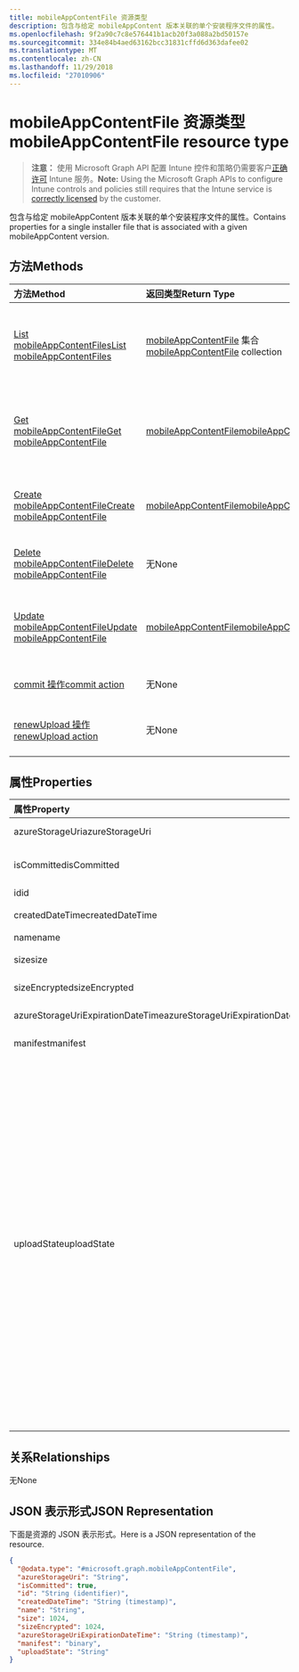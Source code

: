 ```yaml
---
title: mobileAppContentFile 资源类型
description: 包含与给定 mobileAppContent 版本关联的单个安装程序文件的属性。
ms.openlocfilehash: 9f2a90c7c8e576441b1acb20f3a088a2bd50157e
ms.sourcegitcommit: 334e84b4aed63162bcc31831cffd6d363dafee02
ms.translationtype: MT
ms.contentlocale: zh-CN
ms.lasthandoff: 11/29/2018
ms.locfileid: "27010906"
---
```

# <a name="mobileappcontentfile-resource-type"></a><span data-ttu-id="567ba-103">mobileAppContentFile 资源类型</span><span class="sxs-lookup"><span data-stu-id="567ba-103">mobileAppContentFile resource type</span></span>

> <span data-ttu-id="567ba-104">**注意：** 使用 Microsoft Graph API 配置 Intune 控件和策略仍需要客户[正确许可](https://go.microsoft.com/fwlink/?linkid=839381) Intune 服务。</span><span class="sxs-lookup"><span data-stu-id="567ba-104">**Note:** Using the Microsoft Graph APIs to configure Intune controls and policies still requires that the Intune service is [correctly licensed](https://go.microsoft.com/fwlink/?linkid=839381) by the customer.</span></span>

<span data-ttu-id="567ba-105">包含与给定 mobileAppContent 版本关联的单个安装程序文件的属性。</span><span class="sxs-lookup"><span data-stu-id="567ba-105">Contains properties for a single installer file that is associated with a given mobileAppContent version.</span></span>
## <a name="methods"></a><span data-ttu-id="567ba-106">方法</span><span class="sxs-lookup"><span data-stu-id="567ba-106">Methods</span></span>
|<span data-ttu-id="567ba-107">方法</span><span class="sxs-lookup"><span data-stu-id="567ba-107">Method</span></span>|<span data-ttu-id="567ba-108">返回类型</span><span class="sxs-lookup"><span data-stu-id="567ba-108">Return Type</span></span>|<span data-ttu-id="567ba-109">说明</span><span class="sxs-lookup"><span data-stu-id="567ba-109">Description</span></span>|
|:---|:---|:---|
|[<span data-ttu-id="567ba-110">List mobileAppContentFiles</span><span class="sxs-lookup"><span data-stu-id="567ba-110">List mobileAppContentFiles</span></span>](../api/intune-apps-mobileappcontentfile-list.md)|<span data-ttu-id="567ba-111">[mobileAppContentFile](../resources/intune-apps-mobileappcontentfile.md) 集合</span><span class="sxs-lookup"><span data-stu-id="567ba-111">[mobileAppContentFile](../resources/intune-apps-mobileappcontentfile.md) collection</span></span>|<span data-ttu-id="567ba-112">列出 [mobileAppContentFile](../resources/intune-apps-mobileappcontentfile.md) 对象的属性和关系。</span><span class="sxs-lookup"><span data-stu-id="567ba-112">List properties and relationships of the [mobileAppContentFile](../resources/intune-apps-mobileappcontentfile.md) objects.</span></span>|
|[<span data-ttu-id="567ba-113">Get mobileAppContentFile</span><span class="sxs-lookup"><span data-stu-id="567ba-113">Get mobileAppContentFile</span></span>](../api/intune-apps-mobileappcontentfile-get.md)|[<span data-ttu-id="567ba-114">mobileAppContentFile</span><span class="sxs-lookup"><span data-stu-id="567ba-114">mobileAppContentFile</span></span>](../resources/intune-apps-mobileappcontentfile.md)|<span data-ttu-id="567ba-115">读取 [mobileAppContentFile](../resources/intune-apps-mobileappcontentfile.md) 对象的属性和关系。</span><span class="sxs-lookup"><span data-stu-id="567ba-115">Read properties and relationships of the [mobileAppContentFile](../resources/intune-apps-mobileappcontentfile.md) object.</span></span>|
|[<span data-ttu-id="567ba-116">Create mobileAppContentFile</span><span class="sxs-lookup"><span data-stu-id="567ba-116">Create mobileAppContentFile</span></span>](../api/intune-apps-mobileappcontentfile-create.md)|[<span data-ttu-id="567ba-117">mobileAppContentFile</span><span class="sxs-lookup"><span data-stu-id="567ba-117">mobileAppContentFile</span></span>](../resources/intune-apps-mobileappcontentfile.md)|<span data-ttu-id="567ba-118">创建新的 [mobileAppContentFile](../resources/intune-apps-mobileappcontentfile.md) 对象。</span><span class="sxs-lookup"><span data-stu-id="567ba-118">Create a new [mobileAppContentFile](../resources/intune-apps-mobileappcontentfile.md) object.</span></span>|
|[<span data-ttu-id="567ba-119">Delete mobileAppContentFile</span><span class="sxs-lookup"><span data-stu-id="567ba-119">Delete mobileAppContentFile</span></span>](../api/intune-apps-mobileappcontentfile-delete.md)|<span data-ttu-id="567ba-120">无</span><span class="sxs-lookup"><span data-stu-id="567ba-120">None</span></span>|<span data-ttu-id="567ba-121">删除 [mobileAppContentFile](../resources/intune-apps-mobileappcontentfile.md)。</span><span class="sxs-lookup"><span data-stu-id="567ba-121">Deletes a [mobileAppContentFile](../resources/intune-apps-mobileappcontentfile.md).</span></span>|
|[<span data-ttu-id="567ba-122">Update mobileAppContentFile</span><span class="sxs-lookup"><span data-stu-id="567ba-122">Update mobileAppContentFile</span></span>](../api/intune-apps-mobileappcontentfile-update.md)|[<span data-ttu-id="567ba-123">mobileAppContentFile</span><span class="sxs-lookup"><span data-stu-id="567ba-123">mobileAppContentFile</span></span>](../resources/intune-apps-mobileappcontentfile.md)|<span data-ttu-id="567ba-124">更新 [mobileAppContentFile](../resources/intune-apps-mobileappcontentfile.md) 对象的属性。</span><span class="sxs-lookup"><span data-stu-id="567ba-124">Update the properties of a [mobileAppContentFile](../resources/intune-apps-mobileappcontentfile.md) object.</span></span>|
|[<span data-ttu-id="567ba-125">commit 操作</span><span class="sxs-lookup"><span data-stu-id="567ba-125">commit action</span></span>](../api/intune-apps-mobileappcontentfile-commit.md)|<span data-ttu-id="567ba-126">无</span><span class="sxs-lookup"><span data-stu-id="567ba-126">None</span></span>|<span data-ttu-id="567ba-127">提交给定应用的文件。</span><span class="sxs-lookup"><span data-stu-id="567ba-127">Commits a file of a given app.</span></span>|
|[<span data-ttu-id="567ba-128">renewUpload 操作</span><span class="sxs-lookup"><span data-stu-id="567ba-128">renewUpload action</span></span>](../api/intune-apps-mobileappcontentfile-renewupload.md)|<span data-ttu-id="567ba-129">无</span><span class="sxs-lookup"><span data-stu-id="567ba-129">None</span></span>|<span data-ttu-id="567ba-130">续订应用程序文件上传的 SAS URI。</span><span class="sxs-lookup"><span data-stu-id="567ba-130">Renews the SAS URI for an application file upload.</span></span>|

## <a name="properties"></a><span data-ttu-id="567ba-131">属性</span><span class="sxs-lookup"><span data-stu-id="567ba-131">Properties</span></span>
|<span data-ttu-id="567ba-132">属性</span><span class="sxs-lookup"><span data-stu-id="567ba-132">Property</span></span>|<span data-ttu-id="567ba-133">类型</span><span class="sxs-lookup"><span data-stu-id="567ba-133">Type</span></span>|<span data-ttu-id="567ba-134">说明</span><span class="sxs-lookup"><span data-stu-id="567ba-134">Description</span></span>|
|:---|:---|:---|
|<span data-ttu-id="567ba-135">azureStorageUri</span><span class="sxs-lookup"><span data-stu-id="567ba-135">azureStorageUri</span></span>|<span data-ttu-id="567ba-136">String</span><span class="sxs-lookup"><span data-stu-id="567ba-136">String</span></span>|<span data-ttu-id="567ba-137">Azure 存储 URI。</span><span class="sxs-lookup"><span data-stu-id="567ba-137">The Azure Storage URI.</span></span>|
|<span data-ttu-id="567ba-138">isCommitted</span><span class="sxs-lookup"><span data-stu-id="567ba-138">isCommitted</span></span>|<span data-ttu-id="567ba-139">Boolean</span><span class="sxs-lookup"><span data-stu-id="567ba-139">Boolean</span></span>|<span data-ttu-id="567ba-140">指示文件是否已提交的值。</span><span class="sxs-lookup"><span data-stu-id="567ba-140">A value indicating whether the file is committed.</span></span>|
|<span data-ttu-id="567ba-141">id</span><span class="sxs-lookup"><span data-stu-id="567ba-141">id</span></span>|<span data-ttu-id="567ba-142">String</span><span class="sxs-lookup"><span data-stu-id="567ba-142">String</span></span>|<span data-ttu-id="567ba-143">文件 ID。</span><span class="sxs-lookup"><span data-stu-id="567ba-143">The File Id.</span></span>|
|<span data-ttu-id="567ba-144">createdDateTime</span><span class="sxs-lookup"><span data-stu-id="567ba-144">createdDateTime</span></span>|<span data-ttu-id="567ba-145">DateTimeOffset</span><span class="sxs-lookup"><span data-stu-id="567ba-145">DateTimeOffset</span></span>|<span data-ttu-id="567ba-146">创建文件的时间。</span><span class="sxs-lookup"><span data-stu-id="567ba-146">The time the file was created.</span></span>|
|<span data-ttu-id="567ba-147">name</span><span class="sxs-lookup"><span data-stu-id="567ba-147">name</span></span>|<span data-ttu-id="567ba-148">String</span><span class="sxs-lookup"><span data-stu-id="567ba-148">String</span></span>|<span data-ttu-id="567ba-149">文件名称。</span><span class="sxs-lookup"><span data-stu-id="567ba-149">the file name.</span></span>|
|<span data-ttu-id="567ba-150">size</span><span class="sxs-lookup"><span data-stu-id="567ba-150">size</span></span>|<span data-ttu-id="567ba-151">Int64</span><span class="sxs-lookup"><span data-stu-id="567ba-151">Int64</span></span>|<span data-ttu-id="567ba-152">加密前的文件大小。</span><span class="sxs-lookup"><span data-stu-id="567ba-152">The size of the file prior to encryption.</span></span>|
|<span data-ttu-id="567ba-153">sizeEncrypted</span><span class="sxs-lookup"><span data-stu-id="567ba-153">sizeEncrypted</span></span>|<span data-ttu-id="567ba-154">Int64</span><span class="sxs-lookup"><span data-stu-id="567ba-154">Int64</span></span>|<span data-ttu-id="567ba-155">加密后的文件大小。</span><span class="sxs-lookup"><span data-stu-id="567ba-155">The size of the file after encryption.</span></span>|
|<span data-ttu-id="567ba-156">azureStorageUriExpirationDateTime</span><span class="sxs-lookup"><span data-stu-id="567ba-156">azureStorageUriExpirationDateTime</span></span>|<span data-ttu-id="567ba-157">DateTimeOffset</span><span class="sxs-lookup"><span data-stu-id="567ba-157">DateTimeOffset</span></span>|<span data-ttu-id="567ba-158">Azure 存储 URI 的到期时间。</span><span class="sxs-lookup"><span data-stu-id="567ba-158">The time the Azure storage Uri expires.</span></span>|
|<span data-ttu-id="567ba-159">manifest</span><span class="sxs-lookup"><span data-stu-id="567ba-159">manifest</span></span>|<span data-ttu-id="567ba-160">Binary</span><span class="sxs-lookup"><span data-stu-id="567ba-160">Binary</span></span>|<span data-ttu-id="567ba-161">清单信息。</span><span class="sxs-lookup"><span data-stu-id="567ba-161">The manifest information.</span></span>|
|<span data-ttu-id="567ba-162">uploadState</span><span class="sxs-lookup"><span data-stu-id="567ba-162">uploadState</span></span>|[<span data-ttu-id="567ba-163">mobileAppContentFileUploadState</span><span class="sxs-lookup"><span data-stu-id="567ba-163">mobileAppContentFileUploadState</span></span>](../resources/intune-apps-mobileappcontentfileuploadstate.md)|<span data-ttu-id="567ba-164">当前上传请求的状态。</span><span class="sxs-lookup"><span data-stu-id="567ba-164">The state of the current upload request.</span></span> <span data-ttu-id="567ba-165">可取值为：`success`、`transientError`、`error`、`unknown`、`azureStorageUriRequestSuccess`、`azureStorageUriRequestPending`、`azureStorageUriRequestFailed`、`azureStorageUriRequestTimedOut`、`azureStorageUriRenewalSuccess`、`azureStorageUriRenewalPending`、`azureStorageUriRenewalFailed`、`azureStorageUriRenewalTimedOut`、`commitFileSuccess`、`commitFilePending`、`commitFileFailed`、`commitFileTimedOut`。</span><span class="sxs-lookup"><span data-stu-id="567ba-165">Possible values are: `success`, `transientError`, `error`, `unknown`, `azureStorageUriRequestSuccess`, `azureStorageUriRequestPending`, `azureStorageUriRequestFailed`, `azureStorageUriRequestTimedOut`, `azureStorageUriRenewalSuccess`, `azureStorageUriRenewalPending`, `azureStorageUriRenewalFailed`, `azureStorageUriRenewalTimedOut`, `commitFileSuccess`, `commitFilePending`, `commitFileFailed`, `commitFileTimedOut`.</span></span>|

## <a name="relationships"></a><span data-ttu-id="567ba-166">关系</span><span class="sxs-lookup"><span data-stu-id="567ba-166">Relationships</span></span>
<span data-ttu-id="567ba-167">无</span><span class="sxs-lookup"><span data-stu-id="567ba-167">None</span></span>
## <a name="json-representation"></a><span data-ttu-id="567ba-168">JSON 表示形式</span><span class="sxs-lookup"><span data-stu-id="567ba-168">JSON Representation</span></span>
<span data-ttu-id="567ba-169">下面是资源的 JSON 表示形式。</span><span class="sxs-lookup"><span data-stu-id="567ba-169">Here is a JSON representation of the resource.</span></span>
<!-- {
  "blockType": "resource",
  "keyProperty": "id",
  "@odata.type": "microsoft.graph.mobileAppContentFile"
}
-->
``` json
{
  "@odata.type": "#microsoft.graph.mobileAppContentFile",
  "azureStorageUri": "String",
  "isCommitted": true,
  "id": "String (identifier)",
  "createdDateTime": "String (timestamp)",
  "name": "String",
  "size": 1024,
  "sizeEncrypted": 1024,
  "azureStorageUriExpirationDateTime": "String (timestamp)",
  "manifest": "binary",
  "uploadState": "String"
}
```



